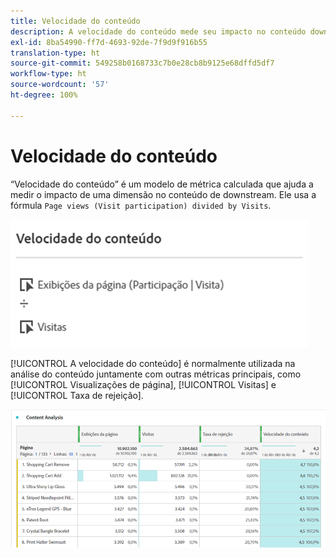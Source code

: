 ```yaml
---
title: Velocidade do conteúdo
description: A velocidade do conteúdo mede seu impacto no conteúdo downstream.
exl-id: 8ba54990-ff7d-4693-92de-7f9d9f916b55
translation-type: ht
source-git-commit: 549258b0168733c7b0e28cb8b9125e68dffd5df7
workflow-type: ht
source-wordcount: '57'
ht-degree: 100%

---
```


# Velocidade do conteúdo

“Velocidade do conteúdo” é um modelo de métrica calculada que ajuda a medir o impacto de uma dimensão no conteúdo de downstream. Ele usa a fórmula `Page views (Visit participation) divided by Visits`.

![](assets/cont-velo-1.png)

[!UICONTROL A velocidade do conteúdo] é normalmente utilizada na análise do conteúdo juntamente com outras métricas principais, como [!UICONTROL Visualizações de página], [!UICONTROL Visitas] e [!UICONTROL Taxa de rejeição].

![](assets/cont-velo-3.png)
